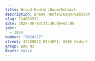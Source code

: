 ```yaml
---
title: Brand Haufen/Baum/Gebüsch
description: Brand Haufen/Baum/Gebüsch
slug: F24009912
date: 2024-08-03T21:36:00+02:00
jahr:
  - 2024
number: "2024|37"
street: 47380072,8434871, 8902 Urdorf
group: BAG N3
draft: false
---
```

